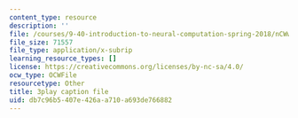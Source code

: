 ```yaml
---
content_type: resource
description: ''
file: /courses/9-40-introduction-to-neural-computation-spring-2018/nCWwhF0TkVI_captions.vtt
file_size: 71557
file_type: application/x-subrip
learning_resource_types: []
license: https://creativecommons.org/licenses/by-nc-sa/4.0/
ocw_type: OCWFile
resourcetype: Other
title: 3play caption file
uid: db7c96b5-407e-426a-a710-a693de766882
---
```


